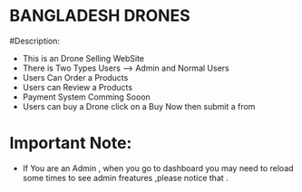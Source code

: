 # BANGLADESH DRONES

#Description:
* This is an Drone Selling WebSite
* There is Two Types Users --> Admin and Normal Users 
 * Users Can Order a Products
 * Users can Review a Products
 * Payment System Comming Sooon
 * Users can buy a Drone click on a Buy Now then submit a from
 # Important Note:
 * If You are an Admin , when you go to dashboard you may need to reload some times to see admin freatures ,please notice that .

